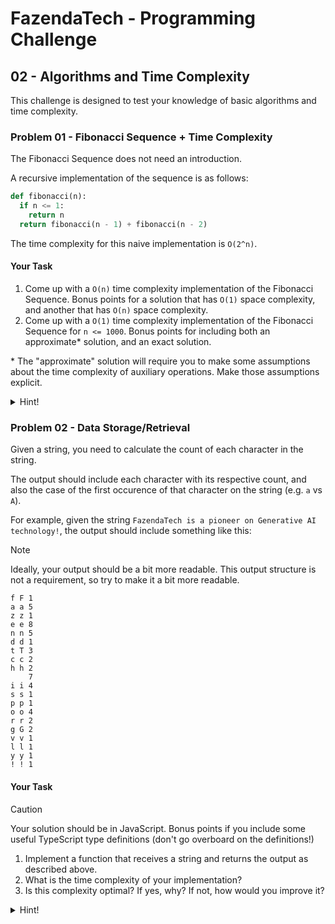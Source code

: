 # FazendaTech - Programming Challenge

## 02 - Algorithms and Time Complexity

This challenge is designed to test your knowledge of basic algorithms and time complexity.

### Problem 01 - Fibonacci Sequence + Time Complexity

The Fibonacci Sequence does not need an introduction.

A recursive implementation of the sequence is as follows:

```python
def fibonacci(n):
  if n <= 1:
    return n
  return fibonacci(n - 1) + fibonacci(n - 2)
```

The time complexity for this naive implementation is `O(2^n)`.

#### Your Task

1. Come up with a `O(n)` time complexity implementation of the Fibonacci Sequence. Bonus points for a solution that has `O(1)` space complexity, and another that has `O(n)` space complexity.
2. Come up with a `O(1)` time complexity implementation of the Fibonacci Sequence for `n <= 1000`. Bonus points for including both an approximate* solution, and an exact solution.

\* The "approximate" solution will require you to make some assumptions about the time complexity of auxiliary operations. Make those assumptions explicit.

<details>
  <summary>Hint!</summary>

  For task #2's "exact" solution, you can assume the "time complexity clock" only start running when `fibonacci(n)` runs. You can do anything you want before that!
</details>


### Problem 02 - Data Storage/Retrieval

Given a string, you need to calculate the count of each character in the string.

The output should include each character with its respective count, and also the case of the first occurence of that character on the string (e.g. `a` vs `A`).

For example, given the string `FazendaTech is a pioneer on Generative AI technology!`, the output should include something like this:

> [!NOTE]  
> Ideally, your output should be a bit more readable. This output structure is not a requirement, so try to make it a bit more readable.

```
f F 1
a a 5
z z 1
e e 8
n n 5
d d 1
t T 3
c c 2
h h 2
    7
i i 4
s s 1
p p 1
o o 4
r r 2
g G 2
v v 1
l l 1
y y 1
! ! 1
```

#### Your Task

> [!CAUTION]  
> Your solution should be in JavaScript. Bonus points if you include some useful TypeScript type definitions (don't go overboard on the definitions!)

1. Implement a function that receives a string and returns the output as described above.
2. What is the time complexity of your implementation?
3. Is this complexity optimal? If yes, why? If not, how would you improve it?

<details>
  <summary>Hint!</summary>

  Pretty much any problem similar to this can be solved using just arrays. But since you're using JavaScript, isn't there another data structure that seems better suited for counting?
</details>
